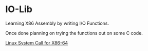 # IO-Lib

Learning X86 Assembly by writing I/O Functions.

Once done planning on trying the functions out on some C code.

[Linux System Call for X86-64](https://blog.rchapman.org/posts/Linux_System_Call_Table_for_x86_64/)

